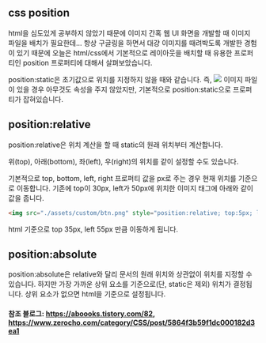 ## css position

html을 심도있게 공부하지 않았기 때문에 이미지 간혹 웹 UI 화면을 개발할 때 이미지 파일을 배치가 필요한데... 항상 구글링을 하면서 대걍 이미지를 때려박도록 개발한 경험이 있기 때문에 오늘은 html/css에서 기본적으로 레이아웃을 배치할 때 유용한 프로퍼티인 position 프로퍼티에 대해서 살펴보았습니다.

position:static은 초기값으로 위치를 지정하지 않을 때와 같습니다.
즉, <img src="./assets/custom/btn.png" /> 이미지 파일이 있을 경우 아무것도 속성을 주지 않았지만, 기본적으로 position:static으로 프로퍼티가 잡혀있습니다.

## position:relative

position:relative은 위치 계산을 할 때 static의 원래 위치부터 계산합니다.

위(top), 아래(bottom), 좌(left), 우(right)의 위치를 같이 설정할 수도 있습니다.

기본적으로 top, bottom, left, right 프로퍼티 값을 px로 주는 경우 현재 위치를 기준으로 이동합니다. 기존에 top이 30px, left가 50px에 위치한 이미지 태그에 아래와 같이 값을 줍니다.

```html
<img src="./assets/custom/btn.png" style="position:relative; top:5px; left:5px" />
```

html 기준으로 top 35px, left 55px 만큼 이동하게 됩니다.


## position:absolute

position:absolute은 relative와 달리 문서의 원래 위치와 상관없이 위치를 지정할 수 있습니다. 하지만 가장 가까운 상위 요소를 기준으로(단, static은 제외) 위치가 결정됩니다.
상위 요소가 없으면 html을 기준으로 설정됩니다.

#### 참조 블로그: https://aboooks.tistory.com/82, https://www.zerocho.com/category/CSS/post/5864f3b59f1dc000182d3ea1